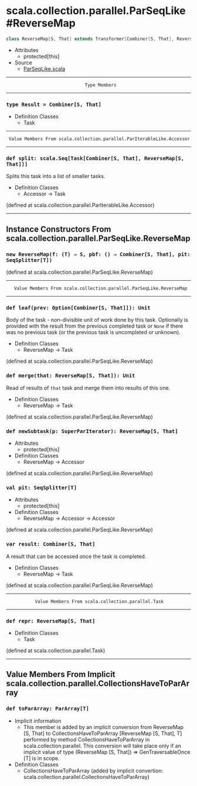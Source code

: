
#               scala.collection.parallel.ParSeqLike#ReverseMap               #

```scala
class ReverseMap[S, That] extends Transformer[Combiner[S, That], ReverseMap[S, That]]
```

* Attributes
  * protected[this]
* Source
  * [ParSeqLike.scala](https://github.com/scala/scala/tree/6d09a1ba5f/src/library/scala/collection/parallel/ParSeqLike.scala#L1)


--------------------------------------------------------------------------------
                                  Type Members
--------------------------------------------------------------------------------


### `type Result = Combiner[S, That]`                                        ###

* Definition Classes
  * Task


--------------------------------------------------------------------------------
     Value Members From scala.collection.parallel.ParIterableLike.Accessor
--------------------------------------------------------------------------------


### `def split: scala.Seq[Task[Combiner[S, That], ReverseMap[S, That]]]`     ###

Splits this task into a list of smaller tasks.

* Definition Classes
  * Accessor → Task

(defined at scala.collection.parallel.ParIterableLike.Accessor)


--------------------------------------------------------------------------------
   Instance Constructors From scala.collection.parallel.ParSeqLike.ReverseMap
--------------------------------------------------------------------------------


### `new ReverseMap(f: (T) ⇒ S, pbf: () ⇒ Combiner[S, That], pit: SeqSplitter[T])` ###

(defined at scala.collection.parallel.ParSeqLike.ReverseMap)


--------------------------------------------------------------------------------
       Value Members From scala.collection.parallel.ParSeqLike.ReverseMap
--------------------------------------------------------------------------------


### `def leaf(prev: Option[Combiner[S, That]]): Unit`                        ###

Body of the task - non-divisible unit of work done by this task. Optionally is
provided with the result from the previous completed task or `None` if there was
no previous task (or the previous task is uncompleted or unknown).

* Definition Classes
  * ReverseMap → Task

(defined at scala.collection.parallel.ParSeqLike.ReverseMap)


### `def merge(that: ReverseMap[S, That]): Unit`                             ###

Read of results of `that` task and merge them into results of this one.

* Definition Classes
  * ReverseMap → Task

(defined at scala.collection.parallel.ParSeqLike.ReverseMap)


### `def newSubtask(p: SuperParIterator): ReverseMap[S, That]`               ###

* Attributes
  * protected[this]
* Definition Classes
  * ReverseMap → Accessor

(defined at scala.collection.parallel.ParSeqLike.ReverseMap)


### `val pit: SeqSplitter[T]`                                                ###

* Attributes
  * protected[this]
* Definition Classes
  * ReverseMap → Accessor → Accessor

(defined at scala.collection.parallel.ParSeqLike.ReverseMap)


### `var result: Combiner[S, That]`                                          ###

A result that can be accessed once the task is completed.

* Definition Classes
  * ReverseMap → Task

(defined at scala.collection.parallel.ParSeqLike.ReverseMap)


--------------------------------------------------------------------------------
               Value Members From scala.collection.parallel.Task
--------------------------------------------------------------------------------


### `def repr: ReverseMap[S, That]`                                          ###

* Definition Classes
  * Task

(defined at scala.collection.parallel.Task)


--------------------------------------------------------------------------------
Value Members From Implicit scala.collection.parallel.CollectionsHaveToParArray
--------------------------------------------------------------------------------


### `def toParArray: ParArray[T]`                                            ###

* Implicit information
  * This member is added by an implicit conversion from ReverseMap [S, That] to
    CollectionsHaveToParArray [ReverseMap [S, That], T] performed by method
    CollectionsHaveToParArray in scala.collection.parallel. This conversion will
    take place only if an implicit value of type (ReverseMap [S, That]) ⇒
    GenTraversableOnce [T] is in scope.
* Definition Classes
  * CollectionsHaveToParArray
(added by implicit convertion: scala.collection.parallel.CollectionsHaveToParArray)
